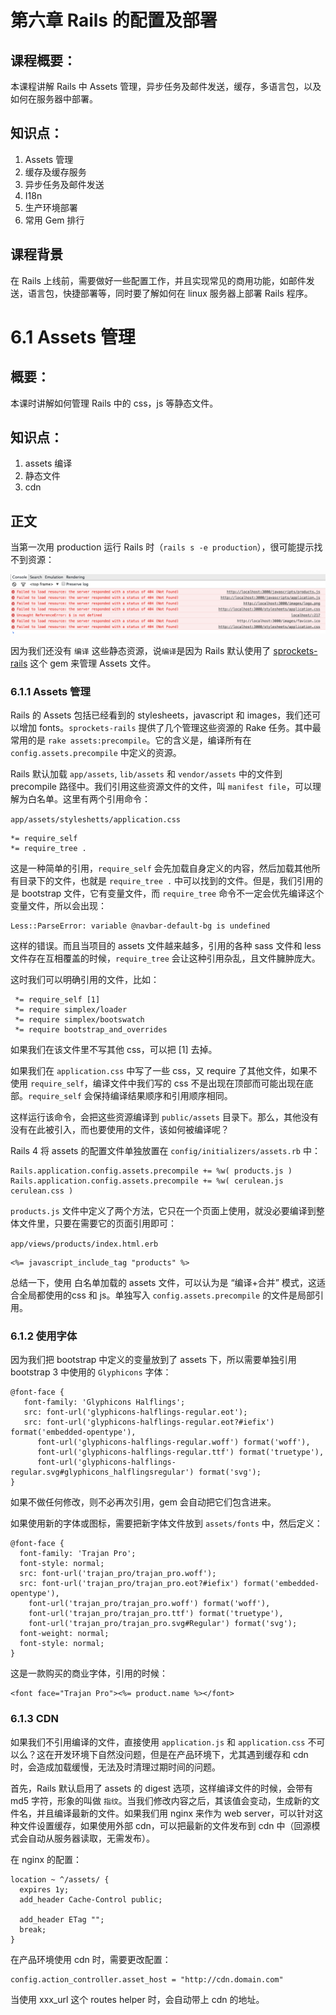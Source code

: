 # 第六章 Rails 的配置及部署

## 课程概要：

本课程讲解 Rails 中 Assets 管理，异步任务及邮件发送，缓存，多语言包，以及如何在服务器中部署。

## 知识点：

1. Assets 管理
2. 缓存及缓存服务
3. 异步任务及邮件发送
4. I18n
5. 生产环境部署
6. 常用 Gem 排行

## 课程背景

在 Rails 上线前，需要做好一些配置工作，并且实现常见的商用功能，如邮件发送，语言包，快捷部署等，同时要了解如何在 linux 服务器上部署 Rails 程序。

# 6.1 Assets 管理

## 概要：

本课时讲解如何管理 Rails 中的 css，js 等静态文件。

## 知识点：

1. assets 编译
2. 静态文件
3. cdn

## 正文

当第一次用 production 运行 Rails 时（`rails s -e production`），很可能提示找不到资源：

![](../source/images/chapter_6/1.png)

因为我们还没有 `编译` 这些静态资源，说`编译`是因为 Rails 默认使用了 [sprockets-rails](https://github.com/rails/sprockets-rails) 这个 gem 来管理 Assets 文件。

### 6.1.1 Assets 管理

Rails 的 Assets 包括已经看到的 stylesheets，javascript 和 images，我们还可以增加 fonts。`sprockets-rails` 提供了几个管理这些资源的 Rake 任务。其中最常用的是 `rake assets:precompile`。它的含义是，编译所有在 `config.assets.precompile` 中定义的资源。

Rails 默认加载 `app/assets`, `lib/assets` 和 `vendor/assets` 中的文件到 precompile 路径中。我们引用这些资源文件的文件，叫 `manifest file`，可以理解为白名单。这里有两个引用命令：

`app/assets/styleshetts/application.css`

```
*= require_self
*= require_tree . 
```

这是一种简单的引用，`require_self` 会先加载自身定义的内容，然后加载其他所有目录下的文件，也就是 `require_tree .` 中可以找到的文件。但是，我们引用的是 bootstrap 文件，它有变量文件，而 `require_tree` 命令不一定会优先编译这个变量文件，所以会出现：

```
Less::ParseError: variable @navbar-default-bg is undefined
```

这样的错误。而且当项目的 assets 文件越来越多，引用的各种 sass 文件和 less 文件存在互相覆盖的时候，`require_tree` 会让这种引用杂乱，且文件臃肿庞大。

这时我们可以明确引用的文件，比如：

```
 *= require_self [1]
 *= require simplex/loader
 *= require simplex/bootswatch
 *= require bootstrap_and_overrides
```

如果我们在该文件里不写其他 css，可以把 [1] 去掉。

如果我们在 `application.css` 中写了一些 css，又 require 了其他文件，如果不使用 `require_self`，编译文件中我们写的 css 不是出现在顶部而可能出现在底部。`require_self` 会保持编译结果顺序和引用顺序相同。

这样运行该命令，会把这些资源编译到 `public/assets` 目录下。那么，其他没有没有在此被引入，而也要使用的文件，该如何被编译呢？

Rails 4 将 assets 的配置文件单独放置在 `config/initializers/assets.rb` 中：

```
Rails.application.config.assets.precompile += %w( products.js )
Rails.application.config.assets.precompile += %w( cerulean.js cerulean.css )
```

`products.js` 文件中定义了两个方法，它只在一个页面上使用，就没必要编译到整体文件里，只要在需要它的页面引用即可：

`app/views/products/index.html.erb`

```
<%= javascript_include_tag "products" %>
```

总结一下，使用 白名单加载的 assets 文件，可以认为是 “编译+合并” 模式，这适合全局都使用的css 和 js。单独写入 `config.assets.precompile` 的文件是局部引用。

### 6.1.2 使用字体

因为我们把 bootstrap 中定义的变量放到了 assets 下，所以需要单独引用 bootstrap 3 中使用的 `Glyphicons` 字体：

```
@font-face {
   font-family: 'Glyphicons Halflings';
   src: font-url('glyphicons-halflings-regular.eot');
   src: font-url('glyphicons-halflings-regular.eot?#iefix') format('embedded-opentype'),
      font-url('glyphicons-halflings-regular.woff') format('woff'),
      font-url('glyphicons-halflings-regular.ttf') format('truetype'),
      font-url('glyphicons-halflings-regular.svg#glyphicons_halflingsregular') format('svg');
}
```

如果不做任何修改，则不必再次引用，gem 会自动把它们包含进来。

如果使用新的字体或图标，需要把新字体文件放到 `assets/fonts` 中，然后定义：

```
@font-face {
  font-family: 'Trajan Pro';
  font-style: normal;
  src: font-url('trajan_pro/trajan_pro.woff');
  src: font-url('trajan_pro/trajan_pro.eot?#iefix') format('embedded-opentype'),
    font-url('trajan_pro/trajan_pro.woff') format('woff'),
    font-url('trajan_pro/trajan_pro.ttf') format('truetype'),
    font-url('trajan_pro/trajan_pro.svg#Regular') format('svg');
  font-weight: normal;
  font-style: normal;
}
```

这是一款购买的商业字体，引用的时候：

```
<font face="Trajan Pro"><%= product.name %></font>
```

### 6.1.3 CDN

如果我们不引用编译的文件，直接使用 `application.js` 和 `application.css` 不可以么？这在开发环境下自然没问题，但是在产品环境下，尤其遇到缓存和 cdn 时，会造成加载缓慢，无法及时清理过期时间的问题。

首先，Rails 默认启用了 assets 的 digest 选项，这样编译文件的时候，会带有 md5 字符，形象的叫做 `指纹`。当我们修改内容之后，其该值会变动，生成新的文件名，并且编译最新的文件。如果我们用 nginx 来作为 web server，可以针对这种文件设置缓存，如果使用外部 cdn，可以把最新的文件发布到 cdn 中（回源模式会自动从服务器读取，无需发布）。

在 nginx 的配置：

```
location ~ ^/assets/ {
  expires 1y;
  add_header Cache-Control public;
 
  add_header ETag "";
  break;
}
```

在产品环境使用 cdn 时，需要更改配置：

```
config.action_controller.asset_host = "http://cdn.domain.com"
```

当使用 xxx_url 这个 routes helper 时，会自动带上 cdn 的地址。

